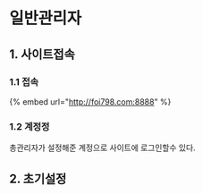 # 일반관리자

## 1. 사이트접속

### 1.1 접속

{% embed url="http://foi798.com:8888" %}

### 1.2 계정정

총관리자가 설정해준 계정으로 사이트에 로그인할수 있다.

## 2. 초기설정





